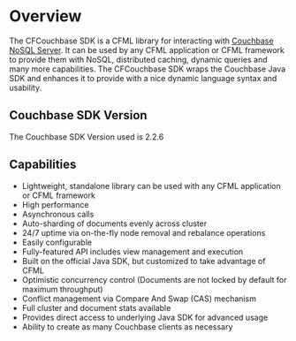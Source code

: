# Overview

The CFCouchbase SDK is a CFML library for interacting with [Couchbase NoSQL Server](http://www.couchbase.com). It can be used by any CFML application or CFML framework to provide them with NoSQL, distributed caching, dynamic queries and many more capabilities. The CFCouchbase SDK wraps the Couchbase Java SDK and enhances it to provide with a nice dynamic language syntax and usability.

## Couchbase SDK Version

The Couchbase SDK Version used is 2.2.6

## Capabilities

* Lightweight, standalone library can be used with any CFML application or CFML framework
* High performance
* Asynchronous calls 
* Auto-sharding of documents evenly across cluster
* 24/7 uptime via on-the-fly node removal and rebalance operations   
* Easily configurable
* Fully-featured API includes view management and execution
* Built on the official Java SDK, but customized to take advantage of CFML
* Optimistic concurrency control \(Documents are not locked by default for maximum throughput\)
* Conflict management via Compare And Swap \(CAS\) mechanism
* Full cluster and document stats available
* Provides direct access to underlying Java SDK for advanced usage 
* Ability to create as many Couchbase clients as necessary

